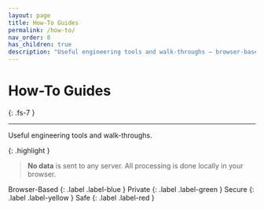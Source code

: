 ```yaml
---
layout: page
title: How-To Guides
permalink: /how-to/
nav_order: 8
has_children: true
description: "Useful engineering tools and walk-throughs — browser-based and private"
---
```


# How-To Guides
{: .fs-7 }

---

Useful engineering tools and walk-throughs.

{: .highlight }
> **No data** is sent to any server. All processing is done locally in your browser.


Browser-Based
{: .label .label-blue } 
Private
{: .label .label-green }
Secure
{: .label .label-yellow }
Safe
{: .label .label-red }


